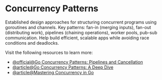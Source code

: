 # Concurrency Patterns

Established design approaches for structuring concurrent programs using goroutines and channels. Key patterns: fan-in (merging inputs), fan-out (distributing work), pipelines (chaining operations), worker pools, pub-sub communication. Help build efficient, scalable apps while avoiding race conditions and deadlocks.

Visit the following resources to learn more:

- [@official@Go Concurrency Patterns: Pipelines and Cancellation](https://go.dev/blog/pipelines)
- [@article@Go Concurrency Patterns: A Deep Dive](https://medium.com/@gopinathr143/go-concurrency-patterns-a-deep-dive-a2750f98a102)
- [@article@Mastering Concurrency in Go](https://dev.to/santoshanand/mastering-concurrency-in-go-a-comprehensive-guide-5chi)